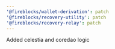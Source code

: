 ```yaml
---
'@fireblocks/wallet-derivation': patch
'@fireblocks/recovery-utility': patch
'@fireblocks/recovery-relay': patch
---
```


Added celestia and coredao logic
